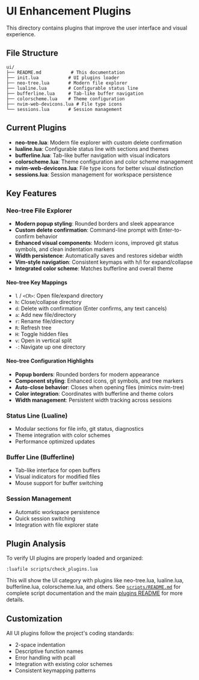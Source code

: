 # UI Enhancement Plugins

This directory contains plugins that improve the user interface and visual experience.

## File Structure

```
ui/
├── README.md           # This documentation
├── init.lua           # UI plugins loader
├── neo-tree.lua       # Modern file explorer
├── lualine.lua        # Configurable status line
├── bufferline.lua     # Tab-like buffer navigation
├── colorscheme.lua    # Theme configuration
├── nvim-web-devicons.lua # File type icons
└── sessions.lua       # Session management
```

## Current Plugins

- **neo-tree.lua**: Modern file explorer with custom delete confirmation
- **lualine.lua**: Configurable status line with sections and themes
- **bufferline.lua**: Tab-like buffer navigation with visual indicators
- **colorscheme.lua**: Theme configuration and color scheme management
- **nvim-web-devicons.lua**: File type icons for better visual distinction
- **sessions.lua**: Session management for workspace persistence

## Key Features

### Neo-tree File Explorer
- **Modern popup styling**: Rounded borders and sleek appearance
- **Custom delete confirmation**: Command-line prompt with Enter-to-confirm behavior
- **Enhanced visual components**: Modern icons, improved git status symbols, and clean indentation markers
- **Width persistence**: Automatically saves and restores sidebar width
- **Vim-style navigation**: Consistent keymaps with h/l for expand/collapse
- **Integrated color scheme**: Matches bufferline and overall theme

#### Neo-tree Key Mappings
- `l` / `<CR>`: Open file/expand directory
- `h`: Close/collapse directory
- `d`: Delete with confirmation (Enter confirms, any text cancels)
- `a`: Add new file/directory
- `r`: Rename file/directory
- `R`: Refresh tree
- `H`: Toggle hidden files
- `v`: Open in vertical split
- `-`: Navigate up one directory

#### Neo-tree Configuration Highlights
- **Popup borders**: Rounded borders for modern appearance
- **Component styling**: Enhanced icons, git symbols, and tree markers
- **Auto-close behavior**: Closes when opening files (mimics nvim-tree)
- **Color integration**: Coordinates with bufferline and theme colors
- **Width management**: Persistent width tracking across sessions

### Status Line (Lualine)
- Modular sections for file info, git status, diagnostics
- Theme integration with color schemes
- Performance optimized updates

### Buffer Line (Bufferline)
- Tab-like interface for open buffers
- Visual indicators for modified files
- Mouse support for buffer switching

### Session Management
- Automatic workspace persistence
- Quick session switching
- Integration with file explorer state

## Plugin Analysis

To verify UI plugins are properly loaded and organized:

```vim
:luafile scripts/check_plugins.lua
```

This will show the UI category with plugins like neo-tree.lua, lualine.lua, bufferline.lua, colorscheme.lua, and others. See [`scripts/README.md`](../../../scripts/README.md) for complete script documentation and the main [plugins README](../README.md#plugin-analysis-and-maintenance) for more details.

## Customization

All UI plugins follow the project's coding standards:
- 2-space indentation
- Descriptive function names
- Error handling with pcall
- Integration with existing color schemes
- Consistent keymapping patterns